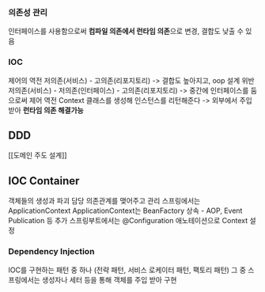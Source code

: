 ### 의존성 관리
인터페이스를 사용함으로써 **컴파일 의존에서 런타임 의존**으로 변경, 결합도 낮출 수 있음
### IOC
제어의 역전
저의존(서비스) - 고의존(리포지토리) -> 결합도 높아지고, oop 설계 위반
저의존(서비스) - 저의존(인터페이스) - 고의존(리포지토리) -> 중간에 인터페이스를 둠으로써 제어 역전 
Context 클래스를 생성해 인스턴스를 리턴해준다 -> 외부에서 주입받아 **런타임 의존 해결가능**
## DDD
[[도메인 주도 설계]]
## IOC Container
객체들의 생성과 파괴 담당
의존관계를 맺어주고 관리
스프링에서는 ApplicationContext
ApplicationContext는 BeanFactory 상속 - AOP, Event Publication 등 추가
스프링부트에서는 @Configuration 애노테이션으로 Context 설정
### Dependency Injection
IOC를 구현하는 패턴 중 하나 (전략 패턴, 서비스 로케이터 패턴, 팩토리 패턴)
그 중 스프링에서는 생성자나 세터 등을 통해 객체를 주입 받아 구현